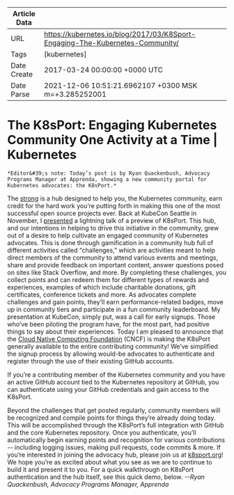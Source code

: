 |             Article Data             ||
| ----------------- | ----------------- |
| URL               | https://kubernetes.io/blog/2017/03/K8Sport-Engaging-The-Kubernetes-Community/        |
| Tags              | [kubernetes]       |
| Date Create       | 2017-03-24 00:00:00 &#43;0000 UTC |
| Date Parse        | 2021-12-06 10:51:21.6962107 &#43;0300 MSK m=&#43;3.285252001  |

#  The K8sPort: Engaging Kubernetes Community One Activity at a Time  | Kubernetes

	
	
	
	
	*Editor&#39;s note: Today’s post is by Ryan Quackenbush, Advocacy Programs Manager at Apprenda, showing a new community portal for Kubernetes advocates: the K8sPort.*
The [strong](http://k8sport.org/) is a hub designed to help you, the Kubernetes community, earn credit for the hard work you’re putting forth in making this one of the most successful open source projects ever. Back at KubeCon Seattle in November, I [presented](https://youtu.be/LwViH5eLoOI) a lightning talk of a preview of K8sPort.
This hub, and our intentions in helping to drive this initiative in the community, grew out of a desire to help cultivate an engaged community of Kubernetes advocates. This is done through gamification in a community hub full of different activities called “challenges,” which are activities meant to help direct members of the community to attend various events and meetings, share and provide feedback on important content, answer questions posed on sites like Stack Overflow, and more.
By completing these challenges, you collect points and can redeem them for different types of rewards and experiences, examples of which include charitable donations, gift certificates, conference tickets and more. As advocates complete challenges and gain points, they’ll earn performance-related badges, move up in community tiers and participate in a fun community leaderboard.
My presentation at KubeCon, simply put, was a call for early signups. Those who’ve been piloting the program have, for the most part, had positive things to say about their experiences.
Today I am pleased to announce that the [Cloud Native Computing Foundation](https://www.cncf.io/) (CNCF) is making the K8sPort generally available to the entire contributing community! We’ve simplified the signup process by allowing would-be advocates to authenticate and register through the use of their existing GitHub accounts.

If you’re a contributing member of the Kubernetes community and you have an active GitHub account tied to the Kubernetes repository at GitHub, you can authenticate using your GitHub credentials and gain access to the K8sPort.

Beyond the challenges that get posted regularly, community members will be recognized and compile points for things they’re already doing today. This will be accomplished through the K8sPort’s full integration with GitHub and the core Kubernetes repository. Once you authenticate, you’ll automatically begin earning points and recognition for various contributions -- including logging issues, making pull requests, code commits &amp; more.
If you’re interested in joining the advocacy hub, please join us at [k8sport.org](http://k8sport.org/)! We hope you’re as excited about what you see as we are to continue to build it and present it to you.
For a quick walkthrough on K8sPort authentication and the hub itself, see this quick demo, below.
*--Ryan Quackenbush, Advocacy Programs Manager, Apprenda*


	

	


